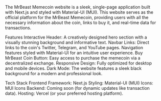 The MrBeast Memecoin website is a sleek, single-page application built with Next.js and styled with Material-UI (MUI). This website serves as the official platform for the MrBeast Memecoin, providing users with all the necessary information about the coin, links to buy it, and real-time data for transactions.

Features
Interactive Header: A creatively designed hero section with a visually stunning background and informative text.
Navbar Links:
Direct links to the coin's Twitter, Telegram, and YouTube pages.
Navigation features styled with Material-UI for an intuitive user experience.
Buy MrBeast Coin Button: Easy access to purchase the memecoin via a decentralized exchange.
Responsive Design: Fully optimized for desktop and mobile devices.
Dark Mode: The website features a sleek black background for a modern and professional look.

Tech Stack
Frontend Framework: Next.js
Styling: Material-UI (MUI)
Icons: MUI Icons
Backend: Coming soon (for dynamic updates like transaction data).
Hosting: Vercel (or your preferred hosting platform).
